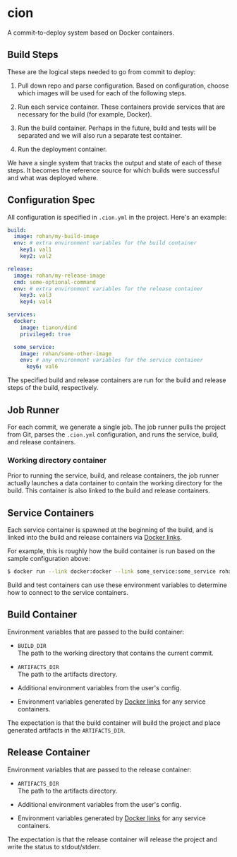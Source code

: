 cion
===
A commit-to-deploy system based on Docker containers.

Build Steps
---
These are the logical steps needed to go from commit to deploy:

1. Pull down repo and parse configuration. Based on configuration, choose which images will be used for each of the following steps.

2. Run each service container. These containers provide services that are necessary for the build (for example, Docker).

2. Run the build container. Perhaps in the future, build and tests will be separated and we will also run a separate test container.

3. Run the deployment container.

We have a single system that tracks the output and state of each of these steps. It becomes the reference source for which builds were successful and what was deployed where.

Configuration Spec
---

All configuration is specified in `.cion.yml` in the project. Here's an example:

```yaml
build:
  image: rohan/my-build-image
  env: # extra environment variables for the build container
    key1: val1
    key2: val2

release:
  image: rohan/my-release-image
  cmd: some-optional-command
  env: # extra environment variables for the release container
    key3: val3
    key4: val4

services:
  docker:
    image: tianon/dind
    privileged: true

  some_service:
    image: rohan/some-other-image
    env: # any environment variables for the service container
      key6: val6
```

The specified build and release containers are run for the build and release steps of the build, respectively.

Job Runner
---

For each commit, we generate a single job. The job runner pulls the project from Git, parses the `.cion.yml` configuration, and runs the service, build, and release containers.

### Working directory container

Prior to running the service, build, and release containers, the job runner actually launches a data container to contain the working directory for the build. This container is also linked to the build and release containers.

Service Containers
---

Each service container is spawned at the beginning of the build, and is linked into the build and release containers via [Docker links](https://docs.docker.com/userguide/dockerlinks/).

For example, this is roughly how the build container is run based on the sample configuration above:

 ```bash
 $ docker run --link docker:docker --link some_service:some_service rohan/my-build-image
 ```

Build and test containers can use these environment variables to determine how to connect to the service containers.

Build Container
---

Environment variables that are passed to the build container:

* `BUILD_DIR`<br />
  The path to the working directory that contains the current commit.

* `ARTIFACTS_DIR`<br />
  The path to the artifacts directory.

* Additional environment variables from the user's config.

* Environment variables generated by [Docker links](https://docs.docker.com/userguide/dockerlinks/) for any service containers.

The expectation is that the build container will build the project and place generated artifacts in the `ARTIFACTS_DIR`.

Release Container
---

Environment variables that are passed to the release container:

* `ARTIFACTS_DIR`<br />
  The path to the artifacts directory.

* Additional environment variables from the user's config.

* Environment variables generated by [Docker links](https://docs.docker.com/userguide/dockerlinks/) for any service containers.

The expectation is that the release container will release the project and write the status to stdout/stderr.
